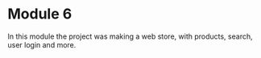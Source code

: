 # Module 6
In this module the project was making a web store, with products, search, user login and more.
